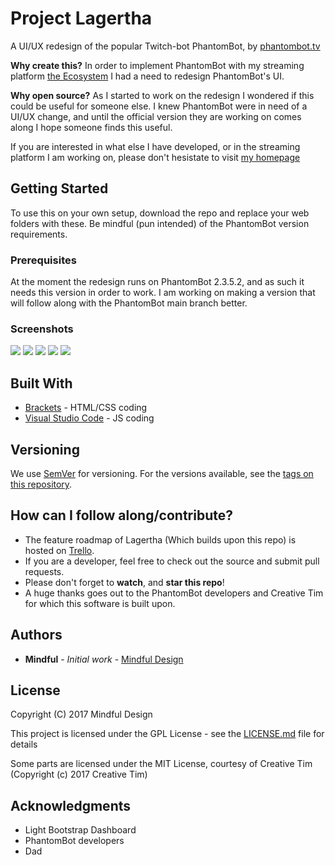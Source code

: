 # Project Lagertha

A UI/UX redesign of the popular Twitch-bot PhantomBot, by [phantombot.tv](https://phantombot.tv/)

**Why create this?** In order to implement PhantomBot with my streaming platform [the Ecosystem](http://bit.ly/MindfulG) I had a need to redesign PhantomBot's UI.

**Why open source?** As I started to work on the redesign I wondered if this could be useful for someone else. I knew PhantomBot were in need of a UI/UX change, and until the official version they are working on comes along I hope someone finds this useful.

If you are interested in what else I have developed, or in the streaming platform I am working on, please don't hesistate to visit [my homepage](http://bit.ly/MindfulG)

## Getting Started

To use this on your own setup, download the repo and replace your web folders with these. Be mindful (pun intended) of the PhantomBot version requirements.

### Prerequisites

At the moment the redesign runs on PhantomBot 2.3.5.2, and as such it needs this version in order to work. I am working on making a version that will follow along with the PhantomBot main branch better.

### Screenshots

[![](https://ryxnfw-dm2305.files.1drv.com/y4mZffoUOdmkFi-8yXR-JWct7jSqFmHR0G3NX7bxm93y5wq3LZCoCL56i-eaPxgtEZ9I2uzZx515gpYORPFoR8COYS_PIFLRRSh9X-IwrTSd-ilVM-skKqHG9ayYQKWxVuRguyWaOTm5r8BxH8mjJFuWvSUeOZfUgUjwjBW8RheLZ9qqu2O1X7tckGeG6V8V4IMRvVZc6H8k_og9EkMhwY00Q?width=256&height=144&cropmode=none)](https://ryxnfw-dm2305.files.1drv.com/y4mZffoUOdmkFi-8yXR-JWct7jSqFmHR0G3NX7bxm93y5wq3LZCoCL56i-eaPxgtEZ9I2uzZx515gpYORPFoR8COYS_PIFLRRSh9X-IwrTSd-ilVM-skKqHG9ayYQKWxVuRguyWaOTm5r8BxH8mjJFuWvSUeOZfUgUjwjBW8RheLZ9qqu2O1X7tckGeG6V8V4IMRvVZc6H8k_og9EkMhwY00Q?width=1919&height=1023&cropmode=none)
[![](https://uxnxcg-dm2305.files.1drv.com/y4mjSosKZ8g88Y8cSCg01e2xPpScBZpOb77fioEDBcM3GIQK5wuhtWAt_WDTgfPvHdy6eAgk5afOLh3PSZtWXeHazjwZ6T9ORIUUJcR5BMBvMk3wNX1dz5qrW1WIZlslNgqSexaWfpMthCnK1PtI-Jg47d_DysUG-ut4pbvhGtx2sMM8Ua6g303OkNZjyrqKBKZnVxnm4Gmoer86ST64MWdcw?width=256&height=144&cropmode=none)](https://uxnxcg-dm2305.files.1drv.com/y4mjSosKZ8g88Y8cSCg01e2xPpScBZpOb77fioEDBcM3GIQK5wuhtWAt_WDTgfPvHdy6eAgk5afOLh3PSZtWXeHazjwZ6T9ORIUUJcR5BMBvMk3wNX1dz5qrW1WIZlslNgqSexaWfpMthCnK1PtI-Jg47d_DysUG-ut4pbvhGtx2sMM8Ua6g303OkNZjyrqKBKZnVxnm4Gmoer86ST64MWdcw?width=1920&height=1080&cropmode=none)
[![](https://uxnxcg-dm2305.files.1drv.com/y4mjSosKZ8g88Y8cSCg01e2xPpScBZpOb77fioEDBcM3GIQK5wuhtWAt_WDTgfPvHdy6eAgk5afOLh3PSZtWXeHazjwZ6T9ORIUUJcR5BMBvMk3wNX1dz5qrW1WIZlslNgqSexaWfpMthCnK1PtI-Jg47d_DysUG-ut4pbvhGtx2sMM8Ua6g303OkNZjyrqKBKZnVxnm4Gmoer86ST64MWdcw?width=256&height=144&cropmode=none)](https://uxnxcg-dm2305.files.1drv.com/y4mjSosKZ8g88Y8cSCg01e2xPpScBZpOb77fioEDBcM3GIQK5wuhtWAt_WDTgfPvHdy6eAgk5afOLh3PSZtWXeHazjwZ6T9ORIUUJcR5BMBvMk3wNX1dz5qrW1WIZlslNgqSexaWfpMthCnK1PtI-Jg47d_DysUG-ut4pbvhGtx2sMM8Ua6g303OkNZjyrqKBKZnVxnm4Gmoer86ST64MWdcw?width=1920&height=1080&cropmode=none)
[![](https://4242xq-dm2305.files.1drv.com/y4mVgu_DNX31MzYJYvDKPlOflHN9mN0mK4n3K8Mqa0-Qu2ql0qHxwhEsSMcecadPBw545FPoMW-yai6uaBflX79lVVrgLsVIS_Qlr87-Z2_RwLloBtwbMsicIx1m8P6trEtdaZeA0kLtR8ZqbS_eNZic8RTiVCmETMS1nc011X4rbFiRxTzE_56FVuDDucc2r67rIy1WOSW88b_5QWhffcfUg?width=256&height=144&cropmode=none)](https://4242xq-dm2305.files.1drv.com/y4mVgu_DNX31MzYJYvDKPlOflHN9mN0mK4n3K8Mqa0-Qu2ql0qHxwhEsSMcecadPBw545FPoMW-yai6uaBflX79lVVrgLsVIS_Qlr87-Z2_RwLloBtwbMsicIx1m8P6trEtdaZeA0kLtR8ZqbS_eNZic8RTiVCmETMS1nc011X4rbFiRxTzE_56FVuDDucc2r67rIy1WOSW88b_5QWhffcfUg?width=1920&height=1080&cropmode=none)
[![](https://spqoug-dm2305.files.1drv.com/y4mbkuGV2s-4-VRPdqkcpOG81VCaO8-fDcAlqQ9d4cgWV-qNK2BqVj692_LDKN-lx5a4QlmQICVU9YLeDvcq4UjIF0s0Gjxyucf4rjCLNiooFrO39mCGXGJ-MnCK4iFF_Vrnqrd31NuXO9Fq-b4eMjZCaNzsnxRKXcVZhMGFMfeqcnaDxq88WNeK52KK2B28Rbs9SfZUCIRIFTS_PNNLbSx7w?width=151&height=256&cropmode=none)](https://spqoug-dm2305.files.1drv.com/y4mbkuGV2s-4-VRPdqkcpOG81VCaO8-fDcAlqQ9d4cgWV-qNK2BqVj692_LDKN-lx5a4QlmQICVU9YLeDvcq4UjIF0s0Gjxyucf4rjCLNiooFrO39mCGXGJ-MnCK4iFF_Vrnqrd31NuXO9Fq-b4eMjZCaNzsnxRKXcVZhMGFMfeqcnaDxq88WNeK52KK2B28Rbs9SfZUCIRIFTS_PNNLbSx7w?width=554&height=941&cropmode=none)

## Built With

* [Brackets](http://brackets.io/) - HTML/CSS coding
* [Visual Studio Code](https://code.visualstudio.com/) - JS coding

## Versioning

We use [SemVer](http://semver.org/) for versioning. For the versions available, see the [tags on this repository](https://github.com/Mindful-Design/Lagertha/tags). 

## How can I follow along/contribute?

* The feature roadmap of Lagertha (Which builds upon this repo) is hosted on [Trello](https://trello.com/b/5kni5emL/mindful-design-public).
* If you are a developer, feel free to check out the source and submit pull requests.
* Please don't forget to **watch**, and **star this repo**!
* A huge thanks goes out to the PhantomBot developers and Creative Tim for which this software is built upon.

## Authors

* **Mindful** - *Initial work* - [Mindful Design](https://github.com/Mindful-Design)

## License

Copyright (C) 2017 Mindful Design

This project is licensed under the GPL License - see the [LICENSE.md](LICENSE.md) file for details

Some parts are licensed under the MIT License, courtesy of Creative Tim (Copyright (c) 2017 Creative Tim)

## Acknowledgments

* Light Bootstrap Dashboard
* PhantomBot developers
* Dad
